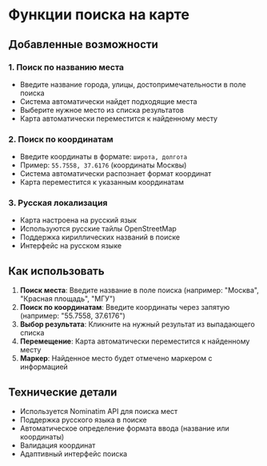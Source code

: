 # Функции поиска на карте

## Добавленные возможности

### 1. Поиск по названию места

- Введите название города, улицы, достопримечательности в поле поиска
- Система автоматически найдет подходящие места
- Выберите нужное место из списка результатов
- Карта автоматически переместится к найденному месту

### 2. Поиск по координатам

- Введите координаты в формате: `широта, долгота`
- Пример: `55.7558, 37.6176` (координаты Москвы)
- Система автоматически распознает формат координат
- Карта переместится к указанным координатам

### 3. Русская локализация

- Карта настроена на русский язык
- Используются русские тайлы OpenStreetMap
- Поддержка кириллических названий в поиске
- Интерфейс на русском языке

## Как использовать

1. **Поиск места**: Введите название в поле поиска (например: "Москва", "Красная площадь", "МГУ")
2. **Поиск по координатам**: Введите координаты через запятую (например: "55.7558, 37.6176")
3. **Выбор результата**: Кликните на нужный результат из выпадающего списка
4. **Перемещение**: Карта автоматически переместится к найденному месту
5. **Маркер**: Найденное место будет отмечено маркером с информацией

## Технические детали

- Используется Nominatim API для поиска мест
- Поддержка русского языка в поиске
- Автоматическое определение формата ввода (название или координаты)
- Валидация координат
- Адаптивный интерфейс поиска
